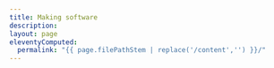 ```yaml
---
title: Making software
description:
layout: page
eleventyComputed:
  permalink: "{{ page.filePathStem | replace('/content','') }}/"
---
```

